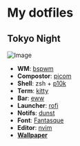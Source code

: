 # My dotfiles
## Tokyo Night

![Image](TokyoNight/assets/TokyoNight.png)
- **WM**: [bspwm](https://github.com/baskerville/bspwm) 
- **Compostor**: [picom](https://github.com/yshui/picom)
- **Shell**: zsh + [p10k](https://github.com/romkatv/powerlevel10k)
- **Term**: [kitty](https://github.com/kovidgoyal/kitty)
- **Bar**: [eww](https://github.com/elkowar/eww)
- **Launcher**: [rofi](https://github.com/davatorium/rofi)
- **Notifs**: [dunst](https://github.com/dunst-project/dunst)
- **Font**: [Fantasque](https://www.nerdfonts.com/font-downloads)
- **Editor**: [nvim](https://github.com/INV-matt/nvim)
- [**Wallpaper**](https://wallhaven.cc/w/exo2gr)
